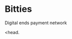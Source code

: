 
# Bitties
Digital ends payment network
<!DOCTYPE html>
<head.
<meta http-equiv="content-type" content="text/html; charset=UTF-8">
<meta content=" need link       " property="og:image">
<meta name="viewport" content="width=device-width, initial-scale=1.0, user-scalable=no">
<title>Bitcoin - Open source P2P money</title>
<meta name="description" content="Bitcoin is an innovative payment network and a new kind of money.
Find all you need to know and get started with Bitcoin on _needlink_ ">
<link href="/css/font-awesome-4.4.0/css/font-awesome.min.css" rel="stylesheet">
<link href="/css/main.css" rel="stylesheet">
<!--[if lt IE 8]><link rel="stylesheet" href="/css/ie.css"><script type="text/javascript" src="/js/ie.js"></script
><![endif]-->
<!--[if IE 8]><link rel="stylesheet" href="/css/ie8.css"><![endif]-->
<script src="//www.google-analytics.com/analytics.js" async=""></script>
<script src="/js/base.js" type="text/javascript"></script>
<script src="/js/base.js" type="text/javascript"></script>
<link href="/favicon.png" rel="shortcut icon">
<link href="/img/icons/logo_ios.png" rel="apple-touch-icon-precomposed">
<script>
    window.cookieconsent_options = {
        theme: 'light-floating'
    }
</script>

<script src="/js/cookieconsent/cookieconsent.js" type="text/javascript"></script>

<script>
if( navigator.doNotTrack != "yes" && navigator.doNotTrack != "1" && window.doNotTrack != "1" && navigator.msDoNotTrack != "1" ){
	var script = document.createElement('script');
	script.src = '/js/analytics.js'
	document.getElementsByTagName("head")[0].appendChild(script);
}
</script>
<script src="/js/analytics.js"></script>
<link href="/js/cookieconsent/light-floating.css" rel="stylesheet" type="text/css">
</head>
